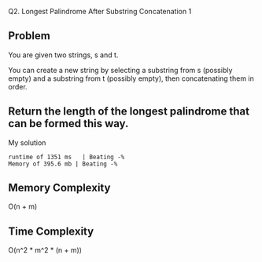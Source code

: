  Q2. Longest Palindrome After Substring Concatenation 1

Problem
------------------------------------------------------------------------------------------------------------------------------------------------------------------------------------------------------------------------------------------------------------------------
You are given two strings, s and t.

You can create a new string by selecting a substring from s (possibly empty) and a substring from t (possibly empty), then concatenating them in order.

Return the length of the longest palindrome that can be formed this way.
------------------------------------------------------------------------------------------------------------------------------------------------------------------------------------------------------------------------------------------------------------------------

My solution 

    runtime of 1351 ms   | Beating -%
    Memory of 395.6 mb | Beating -%


Memory Complexity
------------------------------------------------------------------
O(n + m)

Time Complexity
------------------------------------------------------------------
O(n^2 * m^2 * (n + m))
